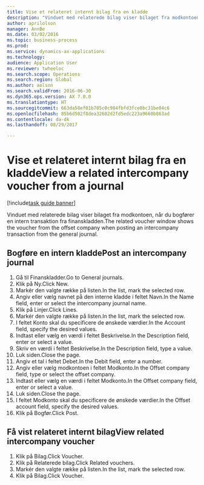 ```yaml
--- 
title: Vise et relateret internt bilag fra en kladde
description: "Vinduet med relaterede bilag viser bilaget fra modkontoen, når du bogfører en intern transaktion fra finanskladden."
author: aprilolson
manager: AnnBe
ms.date: 03/02/2016
ms.topic: business-process
ms.prod: 
ms.service: dynamics-ax-applications
ms.technology: 
audience: Application User
ms.reviewer: twheeloc
ms.search.scope: Operations
ms.search.region: Global
ms.author: aolson
ms.search.validFrom: 2016-06-30
ms.dyn365.ops.version: AX 7.0.0
ms.translationtype: HT
ms.sourcegitcommit: 663da58ef01b705c0c984fbfd3fce8bc31be04c6
ms.openlocfilehash: 85b6d502f8dea32602d2fd5edc223a9660b863ad
ms.contentlocale: da-dk
ms.lasthandoff: 08/29/2017

---
```

# <a name="view-a-related-intercompany-voucher-from-a-journal"></a><span data-ttu-id="d1cd0-103">Vise et relateret internt bilag fra en kladde</span><span class="sxs-lookup"><span data-stu-id="d1cd0-103">View a related intercompany voucher from a journal</span></span>

[!include[task guide banner](../../includes/task-guide-banner.md)]

<span data-ttu-id="d1cd0-104">Vinduet med relaterede bilag viser bilaget fra modkontoen, når du bogfører en intern transaktion fra finanskladden.</span><span class="sxs-lookup"><span data-stu-id="d1cd0-104">The related voucher window shows the voucher from the offset company when posting an intercompany transaction from the general journal.</span></span>


## <a name="post-an-intercompany-journal"></a><span data-ttu-id="d1cd0-105">Bogføre en intern kladde</span><span class="sxs-lookup"><span data-stu-id="d1cd0-105">Post an intercompany journal</span></span>
1. <span data-ttu-id="d1cd0-106">Gå til Finanskladder.</span><span class="sxs-lookup"><span data-stu-id="d1cd0-106">Go to General journals.</span></span>
2. <span data-ttu-id="d1cd0-107">Klik på Ny.</span><span class="sxs-lookup"><span data-stu-id="d1cd0-107">Click New.</span></span>
3. <span data-ttu-id="d1cd0-108">Markér den valgte række på listen.</span><span class="sxs-lookup"><span data-stu-id="d1cd0-108">In the list, mark the selected row.</span></span>
4. <span data-ttu-id="d1cd0-109">Angiv eller vælg navnet på den interne kladde i feltet Navn.</span><span class="sxs-lookup"><span data-stu-id="d1cd0-109">In the Name field, enter or select the intercompany journal name.</span></span>
5. <span data-ttu-id="d1cd0-110">Klik på Linjer.</span><span class="sxs-lookup"><span data-stu-id="d1cd0-110">Click Lines.</span></span>
6. <span data-ttu-id="d1cd0-111">Markér den valgte række på listen.</span><span class="sxs-lookup"><span data-stu-id="d1cd0-111">In the list, mark the selected row.</span></span>
7. <span data-ttu-id="d1cd0-112">I feltet Konto skal du specificere de ønskede værdier.</span><span class="sxs-lookup"><span data-stu-id="d1cd0-112">In the Account field, specify the desired values.</span></span>
8. <span data-ttu-id="d1cd0-113">Indtast eller vælg en værdi i feltet Beskrivelse.</span><span class="sxs-lookup"><span data-stu-id="d1cd0-113">In the Description field, enter or select a value.</span></span>
9. <span data-ttu-id="d1cd0-114">Skriv en værdi i feltet Beskrivelse.</span><span class="sxs-lookup"><span data-stu-id="d1cd0-114">In the Description field, type a value.</span></span>
10. <span data-ttu-id="d1cd0-115">Luk siden.</span><span class="sxs-lookup"><span data-stu-id="d1cd0-115">Close the page.</span></span>
11. <span data-ttu-id="d1cd0-116">Angiv et tal i feltet Debet.</span><span class="sxs-lookup"><span data-stu-id="d1cd0-116">In the Debit field, enter a number.</span></span>
12. <span data-ttu-id="d1cd0-117">Angiv eller vælg modkontoen i feltet Modkonto.</span><span class="sxs-lookup"><span data-stu-id="d1cd0-117">In the Offset company field, type or select the offset company.</span></span>
13. <span data-ttu-id="d1cd0-118">Indtast eller vælg en værdi i feltet Modkonto.</span><span class="sxs-lookup"><span data-stu-id="d1cd0-118">In the Offset company field, enter or select a value.</span></span>
14. <span data-ttu-id="d1cd0-119">Luk siden.</span><span class="sxs-lookup"><span data-stu-id="d1cd0-119">Close the page.</span></span>
15. <span data-ttu-id="d1cd0-120">I feltet Modkonto skal du specificere de ønskede værdier.</span><span class="sxs-lookup"><span data-stu-id="d1cd0-120">In the Offset account field, specify the desired values.</span></span>
16. <span data-ttu-id="d1cd0-121">Klik på Bogfør.</span><span class="sxs-lookup"><span data-stu-id="d1cd0-121">Click Post.</span></span>

## <a name="view-related-intercompany-voucher"></a><span data-ttu-id="d1cd0-122">Få vist relateret internt bilag</span><span class="sxs-lookup"><span data-stu-id="d1cd0-122">View related intercompany voucher</span></span>
1. <span data-ttu-id="d1cd0-123">Klik på Bilag.</span><span class="sxs-lookup"><span data-stu-id="d1cd0-123">Click Voucher.</span></span>
2. <span data-ttu-id="d1cd0-124">Klik på Relaterede bilag.</span><span class="sxs-lookup"><span data-stu-id="d1cd0-124">Click Related vouchers.</span></span>
3. <span data-ttu-id="d1cd0-125">Markér den valgte række på listen.</span><span class="sxs-lookup"><span data-stu-id="d1cd0-125">In the list, mark the selected row.</span></span>
4. <span data-ttu-id="d1cd0-126">Klik på Bilag.</span><span class="sxs-lookup"><span data-stu-id="d1cd0-126">Click Voucher.</span></span>


